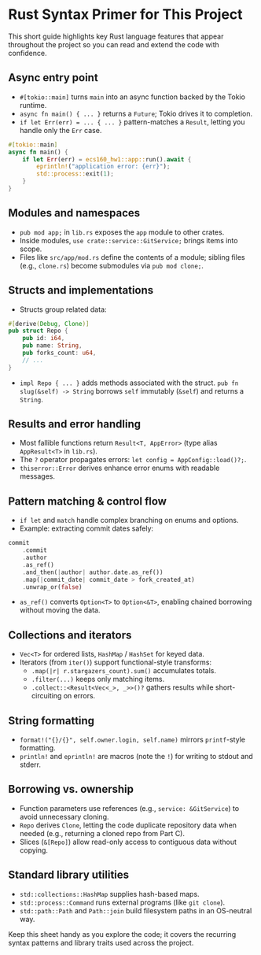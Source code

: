 # Rust Syntax Primer for This Project

This short guide highlights key Rust language features that appear throughout the project so you can read and extend the code with confidence.

## Async entry point
- `#[tokio::main]` turns `main` into an async function backed by the Tokio runtime.
- `async fn main() { ... }` returns a `Future`; Tokio drives it to completion.
- `if let Err(err) = ... { ... }` pattern-matches a `Result`, letting you handle only the `Err` case.

```rust
#[tokio::main]
async fn main() {
    if let Err(err) = ecs160_hw1::app::run().await {
        eprintln!("application error: {err}");
        std::process::exit(1);
    }
}
```

## Modules and namespaces
- `pub mod app;` in `lib.rs` exposes the `app` module to other crates.
- Inside modules, `use crate::service::GitService;` brings items into scope.
- Files like `src/app/mod.rs` define the contents of a module; sibling files (e.g., `clone.rs`) become submodules via `pub mod clone;`.

## Structs and implementations
- Structs group related data:

```rust
#[derive(Debug, Clone)]
pub struct Repo {
    pub id: i64,
    pub name: String,
    pub forks_count: u64,
    // ...
}
```

- `impl Repo { ... }` adds methods associated with the struct. `pub fn slug(&self) -> String` borrows `self` immutably (`&self`) and returns a `String`.

## Results and error handling
- Most fallible functions return `Result<T, AppError>` (type alias `AppResult<T>` in `lib.rs`).
- The `?` operator propagates errors: `let config = AppConfig::load()?;`.
- `thiserror::Error` derives enhance error enums with readable messages.

## Pattern matching & control flow
- `if let` and `match` handle complex branching on enums and options.
- Example: extracting commit dates safely:

```rust
commit
    .commit
    .author
    .as_ref()
    .and_then(|author| author.date.as_ref())
    .map(|commit_date| commit_date > fork_created_at)
    .unwrap_or(false)
```

- `as_ref()` converts `Option<T>` to `Option<&T>`, enabling chained borrowing without moving the data.

## Collections and iterators
- `Vec<T>` for ordered lists, `HashMap` / `HashSet` for keyed data.
- Iterators (from `iter()`) support functional-style transforms:
  - `.map(|r| r.stargazers_count).sum()` accumulates totals.
  - `.filter(...)` keeps only matching items.
  - `.collect::<Result<Vec<_>, _>>()?` gathers results while short-circuiting on errors.

## String formatting
- `format!("{}/{}", self.owner.login, self.name)` mirrors `printf`-style formatting.
- `println!` and `eprintln!` are macros (note the `!`) for writing to stdout and stderr.

## Borrowing vs. ownership
- Function parameters use references (e.g., `service: &GitService`) to avoid unnecessary cloning.
- `Repo` derives `Clone`, letting the code duplicate repository data when needed (e.g., returning a cloned repo from Part C).
- Slices (`&[Repo]`) allow read-only access to contiguous data without copying.

## Standard library utilities
- `std::collections::HashMap` supplies hash-based maps.
- `std::process::Command` runs external programs (like `git clone`).
- `std::path::Path` and `Path::join` build filesystem paths in an OS-neutral way.

Keep this sheet handy as you explore the code; it covers the recurring syntax patterns and library traits used across the project.
